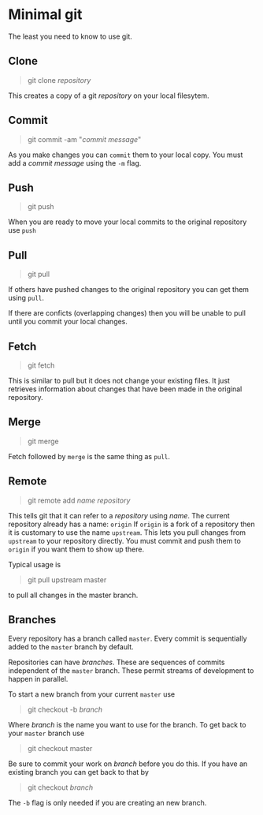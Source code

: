 # Minimal git

The least you need to know to use git.

## Clone

> git clone _repository_

This creates a copy of a git _repository_ on your local filesytem.

## Commit

> git commit -am "_commit message_"

As you make changes you can `commit` them to your local copy.
You must add a _commit message_ using the `-m` flag.

## Push

> git push

When you are ready to move your local commits to the original repository use `push`

## Pull

> git pull

If others have pushed changes to the original repository you can get them using `pull`.

If there are conficts (overlapping changes) then you will be unable to pull until
you commit your local changes.

## Fetch

> git fetch

This is similar to pull but it does not change your existing files. It just retrieves
information about changes that have been made in the original repository.

## Merge

> git merge

Fetch followed by `merge` is the same thing as `pull`.

## Remote

> git remote add _name_ _repository_

This tells git that it can refer to a _repository_ using _name_.
The current repository already has a name: `origin`
If `origin` is a fork of a repository then it is customary to
use the name `upstream`. This lets you pull changes from `upstream`
to your repository directly. You must commit and push them to
`origin` if you want them to show up there.

Typical usage is

> git pull upstream master

to pull all changes in the master branch.

## Branches

Every repository has a branch called `master`. Every commit is sequentially added to
the `master` branch by default.

Repositories can have _branches_. These are sequences of commits independent of the
`master` branch. These permit streams of development to happen in parallel.

To start a new branch from your current `master` use

> git checkout -b _branch_

Where _branch_ is the name you want to use for the branch. To get back to your `master`
branch use

> git checkout master

Be sure to commit your work on _branch_ before you do this. If you have an existing
branch you can get back to that by 

> git checkout _branch_

The `-b` flag is only needed if you are creating an new branch.

